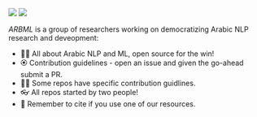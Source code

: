 <a href ="https://twitter.com/arabicml2" ><img src="https://img.shields.io/badge/Twitter-1DA1F2?style=for-the-badge&logo=twitter&logoColor=white" /></a> <a href ="https://discord.gg/aN2vaec9nV" ><img src="https://img.shields.io/badge/Discord-5865F2?style=for-the-badge&logo=discord&logoColor=white" /></a>


*ARBML* is a group of researchers working on democratizing Arabic NLP research and deveopment: 
- 🙋‍♀️ All about Arabic NLP and ML, open source for the win!
- 🏵️ Contribution guidelines - open an issue and given the go-ahead submit a PR.
- 👩‍💻 Some repos have specific contribution guidlines.
- 👓 All repos started by two people!
- 📝 Remember to cite if you use one of our resources.

